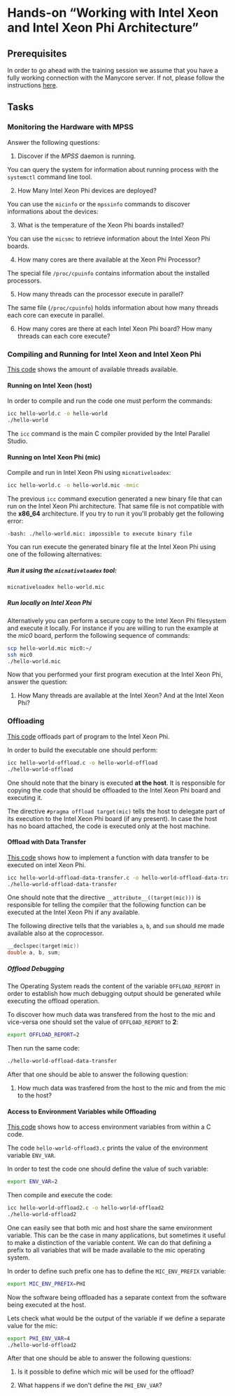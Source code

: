 # Hands-on “Working with Intel Xeon and Intel Xeon Phi Architecture”

## Prerequisites
In order to go ahead with the training session we assume that you have a fully
working connection with the Manycore server. If not, please follow the
instructions [here](requirements/remote-access.md).

## Tasks

### Monitoring the Hardware with MPSS

Answer the following questions:

1. Discover if the _MPSS_ daemon is running.  

  You can query the system for information about running process with the
  `systemctl` command line tool.

2. How Many Intel Xeon Phi devices are deployed?  

  You can use the `micinfo` or the `mpssinfo` commands to discover informations
  about the devices:


3. What is the temperature of the Xeon Phi boards installed?  

  You can use the `micsmc` to retrieve information about the Intel Xeon Phi
  boards.

4. How many cores are there available at the Xeon Phi Processor?  
  
  The special file `/proc/cpuinfo` contains information about the installed
  processors.

5. How many threads can the processor execute in parallel?  

  The same file (`/proc/cpuinfo`) holds information about how many threads each
  core can execute in parallel.

6. How many cores are there at each Intel Xeon Phi board? How many threads can
each core execute?


### Compiling and Running for Intel Xeon and Intel Xeon Phi

[This code](src/hello-world.c) shows the amount of available threads
available.

#### Running on Intel Xeon (host)
In order to compile and run the code one must perform the commands:

```bash
icc hello-world.c -o hello-world
./hello-world
```

The `icc` command is the main C compiler provided by the Intel Parallel Studio.

#### Running on Intel Xeon Phi (mic)

Compile and run in Intel Xeon Phi using `micnativeloadex`:

```bash
icc hello-world.c -o hello-world.mic -mmic
```

The previous `icc` command execution generated a new binary file that can run on
the Intel Xeon Phi architecture. That same file is not compatible with the
**x86_64** architecture. If you try to run it you'll probably get the following
error:

```
-bash: ./hello-world.mic: impossible to execute binary file
```

You can run execute the generated binary file at the Intel Xeon Phi using one of
the following alternatives:

##### Run it using the `micnativeloadex` tool:  

```bash
micnativeloadex hello-world.mic
```

##### Run locally on Intel Xeon Phi

Alternatively you can perform a secure copy to the Intel Xeon Phi filesystem and
execute it locally. For instance if you are willing to run the example at the
_mic0_ board, perform the following sequence of commands:

```bash
scp hello-world.mic mic0:~/
ssh mic0
./hello-world.mic
```

Now that you performed your first program execution at the Intel Xeon Phi,
answer the question:

1. How Many threads are available at the Intel Xeon? And at the Intel Xeon Phi?


### Offloading

[This code](src/hello-world-offload.c) offloads part of program to the Intel
Xeon Phi.

In order to build the executable one should perform:

```bash
icc hello-world-offload.c -o hello-world-offload
./hello-world-offload
```

One should note that the binary is executed **at the host**. It is responsible
for copying the code that should be offloaded to the Intel Xeon Phi board and
executing it.

The directive `#pragma offload target(mic)` tells the host to delegate part of
its execution to the Intel Xeon Phi board (if any present). In case the host has
no board attached, the code is executed only at the host machine.

#### Offload with Data Transfer

[This code](src/hello-world-offload-data-transfer.c) shows how to implement a
function with data transfer to be executed on intel Xeon Phi.

```bash
icc hello-world-offload-data-transfer.c -o hello-world-offload-data-transfer
./hello-world-offload-data-transfer
```

One should note that the directive `__attribute__((target(mic)))` is responsible
for telling the compiler that the following function can be executed at the
Intel Xeon Phi if any available.

The following directive tells that the variables `a`, `b`, and `sum` should me
made available also at the coprocessor. 

```c
__declspec(target(mic))
double a, b, sum;
```


##### Offload Debugging

The Operating System reads the content of the variable `OFFLOAD_REPORT` in order
to establish how much debugging output should be generated while executing the
offload operation.

To discover how much data was transfered from the host to the mic and vice-versa
one should set the value of `OFFLOAD_REPORT` to **2**:

```bash
export OFFLOAD_REPORT=2
```

Then run the same code:

```bash
./hello-world-offload-data-transfer
```

After that one should be able to answer the following question:

1. How much data was trasfered from the host to the mic  and from the mic to the
host?

#### Access to Environment Variables while Offloading

[This code](src/hello-world-offload2.c) shows how to access environment
variables from within a C code. 

The code `hello-world-offload3.c` prints the value of the environment variable
`ENV_VAR`.

In order to test the code one should define the value of such variable:

```bash
export ENV_VAR=2
```

Then compile and execute the code:

```bash
icc hello-world-offload2.c -o hello-world-offload2
./hello-world-offload2
```

One can easily see that both mic and host share the same environment variable.
This can be the case in many applications, but sometimes it useful to make a
distinction of the variable content. We can do that defining a prefix to all
variables that will be made available to the mic operating system.

In order to define such prefix one has to define the `MIC_ENV_PREFIX` variable:

```bash
export MIC_ENV_PREFIX=PHI
```

Now the software being offloaded has a separate context from the software being
executed at the host. 

Lets check what would be the output of the variable if we define a separate
value for the mic:

```bash
export PHI_ENV_VAR=4
./hello-world-offload2
```

After that one should be able to answer the following questions:

1. Is it possible to define which mic will be used for the offload?

2. What happens if we don't define the `PHI_ENV_VAR`?
